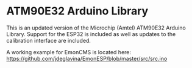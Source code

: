 # ATM90E32 Arduino Library

This is an updated version of the Microchip (Amtel) ATM90E32 Arduino Library. Support for the ESP32 is included as well as updates to the calibration interface are included.

A working example for EmonCMS is located here:  https://github.com/jdeglavina/EmonESP/blob/master/src/src.ino
